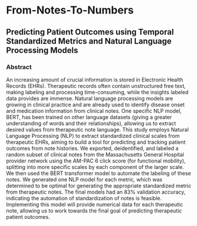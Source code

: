 # From-Notes-To-Numbers
## Predicting Patient Outcomes using Temporal Standardized Metrics and Natural Language Processing Models

### Abstract
An increasing amount of crucial information is stored in Electronic Health Records (EHRs). Therapeutic records often contain unstructured free text, making labeling and processing time-consuming, while the insights labeled data provides are immense. Natural language processing models are growing in clinical practice and are already used to identify disease onset and medication information from clinical notes. One specific NLP model, BERT, has been trained on other language datasets (giving a greater understanding of words and their relationships), allowing us to extract desired values from therapeutic note language. This study employs Natural Language Processing (NLP) to extract standardized clinical scales from therapeutic EHRs, aiming to build a tool for predicting and tracking patient outcomes from note histories. We exported, deidentified, and labeled a random subset of clinical notes from the Massachusetts General Hospital provider network using the AM-PAC 6 click score (for functional mobility), splitting into more specific scales by each component of the larger scale. We then used the BERT transformer model to automate the labeling of these notes. We generated one NLP model for each metric, which was determined to be optimal for generating the appropriate standardized metric from therapeutic notes. The final models had an 83% validation accuracy, indicating the automation of standardization of notes is feasible. Implementing this model will provide numerical data for each therapeutic note, allowing us to work towards the final goal of predicting therapeutic patient outcomes.
